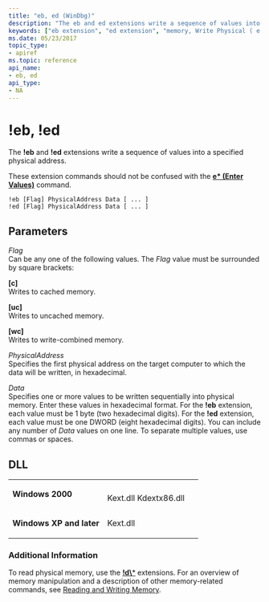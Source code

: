 ```yaml
---
title: "eb, ed (WinDbg)"
description: "The eb and ed extensions write a sequence of values into a specified physical address. These extension commands should not be confused with the e\\ (Enter Values) command."
keywords: ["eb extension", "ed extension", "memory, Write Physical ( e ) extensions", "eb, ed Windows Debugging"]
ms.date: 05/23/2017
topic_type:
- apiref
ms.topic: reference
api_name:
- eb, ed
api_type:
- NA
---
```


# !eb, !ed


The **!eb** and **!ed** extensions write a sequence of values into a specified physical address.

These extension commands should not be confused with the [**e\* (Enter Values)**](e--ea--eb--ed--ed--ef--ep--eq--eu--ew--eza--ezu--enter-values-.md) command.

```dbgcmd
!eb [Flag] PhysicalAddress Data [ ... ] 
!ed [Flag] PhysicalAddress Data [ ... ]
```

## <span id="ddk__e__dbg"></span><span id="DDK__E__DBG"></span>Parameters


<span id="_______Flag______"></span><span id="_______flag______"></span><span id="_______FLAG______"></span> *Flag*   
Can be any one of the following values. The *Flag* value must be surrounded by square brackets:

<span id="_c_"></span><span id="_C_"></span>**\[c\]**  
Writes to cached memory.

<span id="_uc_"></span><span id="_UC_"></span>**\[uc\]**  
Writes to uncached memory.

<span id="_wc_"></span><span id="_WC_"></span>**\[wc\]**  
Writes to write-combined memory.

<span id="_______PhysicalAddress______"></span><span id="_______physicaladdress______"></span><span id="_______PHYSICALADDRESS______"></span> *PhysicalAddress*   
Specifies the first physical address on the target computer to which the data will be written, in hexadecimal.

<span id="_______Data______"></span><span id="_______data______"></span><span id="_______DATA______"></span> *Data*   
Specifies one or more values to be written sequentially into physical memory. Enter these values in hexadecimal format. For the **!eb** extension, each value must be 1 byte (two hexadecimal digits). For the **!ed** extension, each value must be one DWORD (eight hexadecimal digits). You can include any number of *Data* values on one line. To separate multiple values, use commas or spaces.

## DLL

<table>
<colgroup>
<col width="50%" />
<col width="50%" />
</colgroup>
<tbody>
<tr class="odd">
<td align="left"><p><strong>Windows 2000</strong></p></td>
<td align="left"><p></p>
Kext.dll
Kdextx86.dll</td>
</tr>
<tr class="even">
<td align="left"><p><strong>Windows XP and later</strong></p></td>
<td align="left"><p>Kext.dll</p></td>
</tr>
</tbody>
</table>

 

### Additional Information

To read physical memory, use the [**!d\\***](-db---dc---dd---dp---dq---du---dw.md) extensions. For an overview of memory manipulation and a description of other memory-related commands, see [Reading and Writing Memory](../debugger/reading-and-writing-memory.md).

 

 






